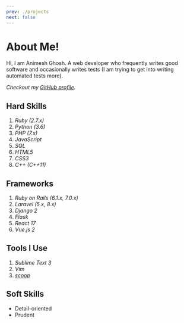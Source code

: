 ```yaml
---
prev: ./projects
next: false
---
```


# About Me!

Hi, I am Animesh Ghosh. A web developer who frequently writes good software and occasionally writes tests (I am trying to get into writing automated tests more).

*Checkout my [GitHub profile](https://github.com/Animesh-Ghosh).*


## Hard Skills

1. *Ruby (2.7.x)*
2. *Python (3.6)*
3. *PHP (7.x)*
4. *JavaScript*
5. *SQL*
6. *HTML5*
7. *CSS3*
8. *C++ (C++11)*


## Frameworks

1. *Ruby on Rails (6.1.x, 7.0.x)*
2. *Laravel (5.x, 8.x)*
3. *Django 2*
4. *Flask*
5. *React 17*
6. *Vue.js 2*


## Tools I Use

1. *Sublime Text 3*
2. *Vim*
3. [*scoop*](https://scoop.sh)


## Soft Skills

* Detail-oriented
* Prudent
